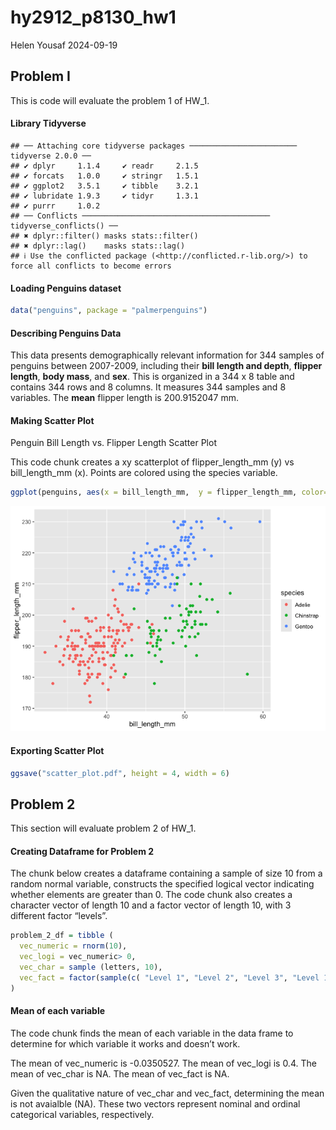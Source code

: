 hy2912_p8130_hw1
================
Helen Yousaf
2024-09-19

## Problem I

This is code will evaluate the problem 1 of HW_1.

#### Library Tidyverse

    ## ── Attaching core tidyverse packages ──────────────────────── tidyverse 2.0.0 ──
    ## ✔ dplyr     1.1.4     ✔ readr     2.1.5
    ## ✔ forcats   1.0.0     ✔ stringr   1.5.1
    ## ✔ ggplot2   3.5.1     ✔ tibble    3.2.1
    ## ✔ lubridate 1.9.3     ✔ tidyr     1.3.1
    ## ✔ purrr     1.0.2     
    ## ── Conflicts ────────────────────────────────────────── tidyverse_conflicts() ──
    ## ✖ dplyr::filter() masks stats::filter()
    ## ✖ dplyr::lag()    masks stats::lag()
    ## ℹ Use the conflicted package (<http://conflicted.r-lib.org/>) to force all conflicts to become errors

#### Loading Penguins dataset

``` r
data("penguins", package = "palmerpenguins")
```

#### Describing Penguins Data

This data presents demographically relevant information for 344 samples
of penguins between 2007-2009, including their **bill length and
depth**, **flipper length**, **body mass**, and **sex**. This is
organized in a 344 x 8 table and contains 344 rows and 8 columns. It
measures 344 samples and 8 variables. The **mean** flipper length is
200.9152047 mm.

#### Making Scatter Plot

Penguin Bill Length vs. Flipper Length Scatter Plot

This code chunk creates a xy scatterplot of flipper_length_mm (y) vs
bill_length_mm (x). Points are colored using the species variable.

``` r
ggplot(penguins, aes(x = bill_length_mm,  y = flipper_length_mm, color=species)) + geom_point() 
```

![](hy2912_p8130_hw1_files/figure-gfm/yx_scatter-1.png)<!-- -->

#### Exporting Scatter Plot

``` r
ggsave("scatter_plot.pdf", height = 4, width = 6)
```

## Problem 2

This section will evaluate problem 2 of HW_1.

#### Creating Dataframe for Problem 2

The chunk below creates a dataframe containing a sample of size 10 from
a random normal variable, constructs the specified logical vector
indicating whether elements are greater than 0. The code chunk also
creates a character vector of length 10 and a factor vector of length
10, with 3 different factor “levels”.

``` r
problem_2_df = tibble (
  vec_numeric = rnorm(10), 
  vec_logi = vec_numeric> 0, 
  vec_char = sample (letters, 10),
  vec_fact = factor(sample(c( "Level 1", "Level 2", "Level 3", "Level 1", "Level 2", "Level 3", "Level 1", "Level 2", "Level 3", "Level 1")))
)
```

#### Mean of each variable

The code chunk finds the mean of each variable in the data frame to
determine for which variable it works and doesn’t work.

The mean of vec_numeric is -0.0350527. The mean of vec_logi is 0.4. The
mean of vec_char is NA. The mean of vec_fact is NA.

Given the qualitative nature of vec_char and vec_fact, determining the
mean is not avaialble (NA). These two vectors represent nominal and
ordinal categorical variables, respectively.
